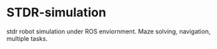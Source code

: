 # STDR-simulation
stdr robot simulation under ROS enviornment. Maze solving, navigation, multiple tasks.

